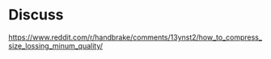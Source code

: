 # Discuss
https://www.reddit.com/r/handbrake/comments/13ynst2/how_to_compress_size_lossing_minum_quality/

